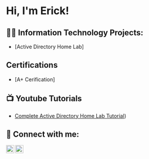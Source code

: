 <h1>Hi, I'm Erick! </h1>

<h2>👨‍💻 Information Technology Projects:</h2>

  - [Active Directory Home Lab]

<h2> Certifications </h2>

- [A+ Cerification]

<h2>📺 Youtube Tutorials </h2>

- [Complete Active Directory Home Lab Tutorial](https://www.youtube.com/watch?v=hMUvvQoUGRA&t))

<h2> 🤳 Connect with me:</h2>

[<img align="left" alt="ErickGarcia | YouTube" width="22px" src="https://cdn.jsdelivr.net/npm/simple-icons@v3/icons/youtube.svg" />][youtube]
[<img align="left" alt="ErickGarcia | LinkedIn" width="22px" src="https://cdn.jsdelivr.net/npm/simple-icons@v3/icons/linkedin.svg" />][linkedin]

[youtube]: https://www.youtube.com/@E-does-IT
[linkedin]: https://www.linkedin.com/in/erickgarcia1995

<!--
**Egarcia95/Egarcia95** is a ✨ _special_ ✨ repository because its `README.md` (this file) appears on your GitHub profile.

Here are some ideas to get you started:

- 🔭 I’m currently working on ...
- 🌱 I’m currently learning ...
- 👯 I’m looking to collaborate on ...
- 🤔 I’m looking for help with ...
- 💬 Ask me about ...
- 📫 How to reach me: ...
- 😄 Pronouns: ...
- ⚡ Fun fact: ...
-->
